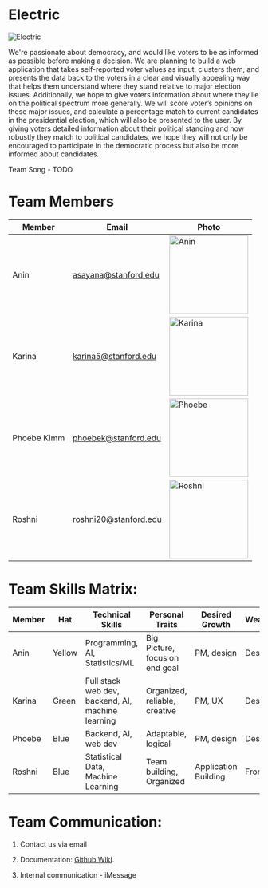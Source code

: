 # Electric

<img src="https://i.imgur.com/gSrwoCd.png" alt="Electric">

We're passionate about democracy, and would like voters to be as informed as possible before making a decision. We are planning to build a web application that takes self-reported voter values as input, clusters them, and presents the data back to the voters in a clear and visually appealing way that helps them understand where they stand relative to major election issues. Additionally, we hope to give voters information about where they lie on the political spectrum more generally. We will score voter’s opinions on these major issues, and calculate a percentage match to current candidates in the presidential election, which will also be presented to the user. By giving voters detailed information about their political standing and how robustly they match to political candidates, we hope they will not only be encouraged to participate in the democratic process but also be more informed about candidates. 


Team Song - TODO


# Team Members
Member | Email | Photo
--- | --- | ---
Anin | asayana@stanford.edu | <img src="https://i.imgur.com/5vuq1J2.png" alt="Anin" width="157.5" height="157.5">
Karina | karina5@stanford.edu | <img src="https://i.imgur.com/JvXbY0N.jpg" alt="Karina" width="157.5" height="157.5">
Phoebe Kimm | phoebek@stanford.edu | <img src="https://i.imgur.com/CoKhdyO.jpg" alt="Phoebe" width="157.5" >
Roshni  | roshni20@stanford.edu | <img src="https://i.imgur.com/P9kxEli.jpg" alt="Roshni" width="157.5" >


# Team Skills Matrix:

Member | Hat | Technical Skills | Personal Traits | Desired Growth | Weaknesses
--- | --- | --- | --- | --- | --- 
Anin | Yellow | Programming, AI, Statistics/ML | Big Picture, focus on end goal | PM, design | Design
Karina | Green | Full stack web dev, backend, AI, machine learning | Organized, reliable, creative | PM, UX  | Design, UX
Phoebe | Blue | Backend, AI, web dev | Adaptable, logical | PM, design  | Design
Roshni | Blue | Statistical Data, Machine Learning | Team building, Organized | Application Building  | Front end



# Team Communication:

1. Contact us via email

2. Documentation: [Github Wiki](https://github.com/cs210/ABC-1/wiki).

3. Internal communication - iMessage
